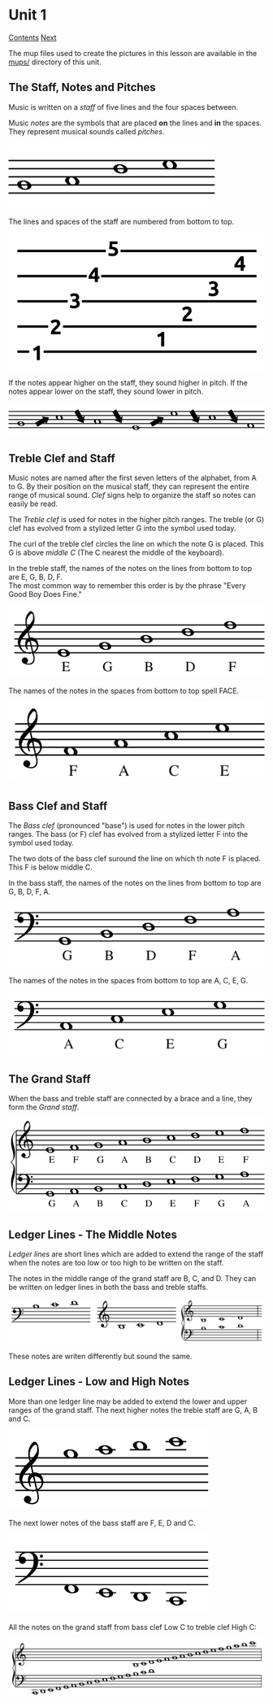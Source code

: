 # Unit 1
[Contents](../README.md) [Next](../unit-02/unit-02.md)

The mup files used to create the pictures in this lesson are available in the [mups/](./mups/) directory of this unit.

## The Staff, Notes and Pitches

Music is written on a *staff* of five lines and the four spaces between.

Music *notes* are the symbols that are placed **on** the lines and **in** the spaces. They represent musical sounds called *pitches*.

![A musical staff with notes](images/notes.png "A staff with notes")

The lines and spaces of the staff are numbered from bottom to top.

![A musical staff with lines and spaces numbered](images/numbers.png)

If the notes appear higher on the staff, they sound higher in pitch.
If the notes appear lower on the staff, they sound lower in pitch.

![A musical staff with arrows for high and low notes](images/hilow.png)

## Treble Clef and Staff

Music notes are named after the first seven letters of the alphabet, from A to G. By their position on the musical staff, they can represent the entire range of musical sound. *Clef* signs help to organize the staff so notes can easily be read. 

The *Treble clef* is used for notes in the higher pitch ranges. The treble (or G) clef has evolved from a stylized letter G into the symbol used today.

The curl of the treble clef circles the line on which the note G is placed. This G is above *middle C* (The C nearest the middle of the keyboard).

In the treble staff, the names of the notes on the lines from bottom to top are E, G, B, D, F.  
The most common way to remember this order is by the phrase "Every Good Boy Does Fine."

![A treble staff with notes E through F](images/treble-notes-lines.png)

The names of the notes in the spaces from bottom to top spell FACE.

![A treble staff with notes F, A, C, and E](images/treble-notes-spaces.png)

## Bass Clef and Staff

The *Bass clef* (pronounced "base") is used for notes in the lower pitch ranges. The bass (or F) clef has evolved from a stylized letter F into the symbol used today.

The two dots of the bass clef suround the line on which th note F is placed. This F is below middle C.

In the bass staff, the names of the notes on the lines from bottom to top are G, B, D, F, A.

![A bass staff with notes G through A](images/bass-notes-lines.png)

The names of the notes in the spaces from bottom to top are A, C, E, G.

![A bass staff with notes A through G](images/bass-notes-spaces.png)

## The Grand Staff

When the bass and treble staff are connected by a brace and a line, they form the *Grand staff*.

![The grand staff](images/grand-staff.png)

## Ledger Lines - The Middle Notes

*Ledger lines* are short lines which are added to extend the range of the staff when the notes are too low or too high to be written on the staff.

The notes in the middle range of the grand staff are B, C, and D. They can be written on ledger lines in both the bass and treble staffs.

![Ledger lines](images/ledger-all-middle.png)

These notes are writen differently but sound the same.

## Ledger Lines - Low and High Notes

More than one ledger line may be added to extend the lower and upper ranges of the grand staff. The next higher notes the treble staff are G, A, B and C.

![](images/ledger-treble-high.png)

The next lower notes of the bass staff are F, E, D and C.

![](images/ledger-bass-low.png)

All the notes on the grand staff from bass clef Low C to treble clef High C:

![](images/ledger-all.png)

